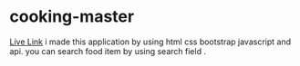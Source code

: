 # cooking-master
[Live Link](https://rijwanulalam.github.io/cooking-master/index.html)
i made this application by using html css bootstrap javascript and api.
you can search food item by using search field .
